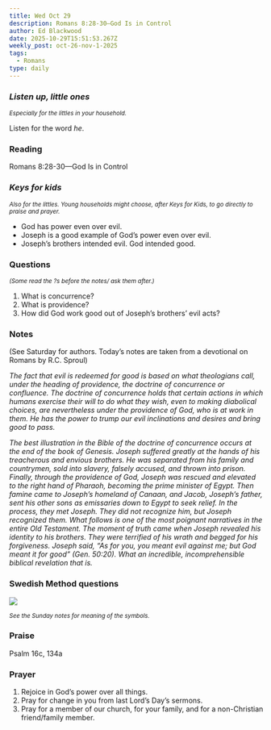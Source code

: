 ```yaml
---
title: Wed Oct 29
description: Romans 8:28-30—God Is in Control
author: Ed Blackwood
date: 2025-10-29T15:51:53.267Z
weekly_post: oct-26-nov-1-2025
tags:
  - Romans
type: daily
---
```

### *Listen up, little ones*

<div><small><i>Especially for the littles in your household.</i></small></div>

Listen for the word *he*.

### Reading

Romans 8:28-30—God Is in Control

### *Keys for kids*

<div><small><i>Also for the littles. Young households might choose, after Keys for Kids, to go directly to praise and prayer.</i></small></div>

* God has power even over evil.
* Joseph is a good example of God’s power even over evil.
* Joseph’s brothers intended evil. God intended good.

### Questions

<div><small><i>(Some read the ?s before the notes/ ask them after.)</i></small></div>

1. What is concurrence?
2. What is providence?
3. How did God work good out of Joseph’s brothers’ evil acts?

### Notes

(See Saturday for authors. Today’s notes are taken from a devotional on Romans by R.C. Sproul)	

*The fact that evil is redeemed for good is based on what theologians call, under the heading of providence, the doctrine of concurrence or confluence. The doctrine of concurrence holds that certain actions in which humans exercise their will to do what they wish, even to making diabolical choices, are nevertheless under the providence of God, who is at work in them. He has the power to trump our evil inclinations and desires and bring good to pass.*

*The best illustration in the Bible of the doctrine of concurrence occurs at the end of the book of Genesis. Joseph suffered greatly at the hands of his treacherous and envious brothers. He was separated from his family and countrymen, sold into slavery, falsely accused, and thrown into prison. Finally, through the providence of God, Joseph was rescued and elevated to the right hand of Pharaoh, becoming the prime minister of Egypt. Then famine came to Joseph’s homeland of Canaan, and Jacob, Joseph’s father, sent his other sons as emissaries down to Egypt to seek relief. In the process, they met Joseph. They did not recognize him, but Joseph recognized them. What follows is one of the most poignant narratives in the entire Old Testament. The moment of truth came when Joseph revealed his identity to his brothers. They were terrified of his wrath and begged for his forgiveness. Joseph said, “As for you, you meant evil against me; but God meant it for good” (Gen. 50:20). What an incredible, incomprehensible biblical revelation that is.*

### Swedish Method questions

![](/static/img/family_worship_study_ed-swedish_questions.png)

<div><small><i>See the Sunday notes for meaning of the symbols.</i></small></div>

### Praise

P﻿salm 16c, 134a

### Prayer

1. Rejoice in God’s power over all things.
2. Pray for change in you from last Lord’s Day’s sermons.
3. Pray for a member of our church, for your family, and for a non-Christian friend/family member.